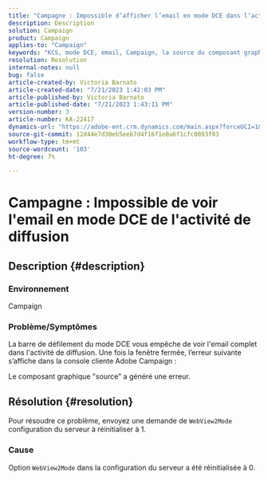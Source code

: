 ```yaml
---
title: "Campagne : Impossible d’afficher l’email en mode DCE dans l’activité de diffusion"
description: Description
solution: Campaign
product: Campaign
applies-to: "Campaign"
keywords: "KCS, mode DCE, email, Campaign, la source du composant graphique a généré une erreur, activité de diffusion"
resolution: Resolution
internal-notes: null
bug: false
article-created-by: Victoria Barnato
article-created-date: "7/21/2023 1:42:03 PM"
article-published-by: Victoria Barnato
article-published-date: "7/21/2023 1:43:11 PM"
version-number: 3
article-number: KA-22417
dynamics-url: "https://adobe-ent.crm.dynamics.com/main.aspx?forceUCI=1&pagetype=entityrecord&etn=knowledgearticle&id=8d3ce95b-cc27-ee11-9966-6045bd006b4b"
source-git-commit: 12d44e7d30eb5eeb7d4f16f1e0a6f1cfc0093f93
workflow-type: tm+mt
source-wordcount: '103'
ht-degree: 7%

---
```


# Campagne : Impossible de voir l&#39;email en mode DCE de l&#39;activité de diffusion

## Description {#description}


### Environnement

Campaign

### Problème/Symptômes

La barre de défilement du mode DCE vous empêche de voir l&#39;email complet dans l&#39;activité de diffusion. Une fois la fenêtre fermée, l’erreur suivante s’affiche dans la console cliente Adobe Campaign :

Le composant graphique &quot;source&quot; a généré une erreur.


## Résolution {#resolution}


Pour résoudre ce problème, envoyez une demande de `WebView2Mode` configuration du serveur à réinitialiser à 1.

### Cause

Option `WebView2Mode` dans la configuration du serveur a été réinitialisée à 0.
